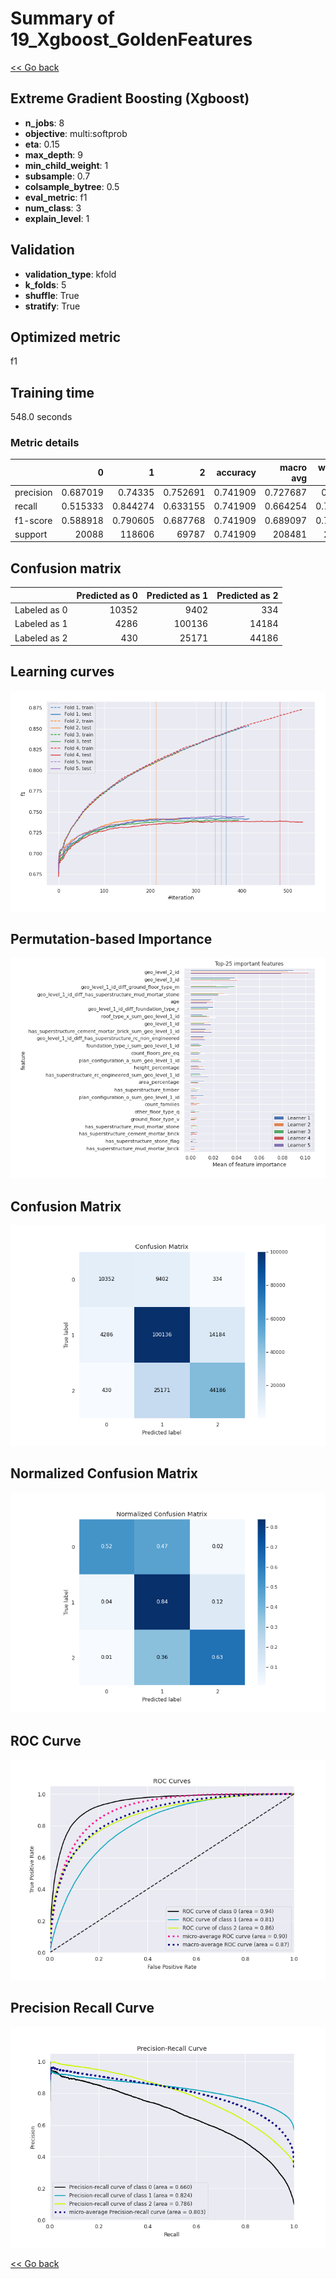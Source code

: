 # Summary of 19_Xgboost_GoldenFeatures

[<< Go back](../README.md)


## Extreme Gradient Boosting (Xgboost)
- **n_jobs**: 8
- **objective**: multi:softprob
- **eta**: 0.15
- **max_depth**: 9
- **min_child_weight**: 1
- **subsample**: 0.7
- **colsample_bytree**: 0.5
- **eval_metric**: f1
- **num_class**: 3
- **explain_level**: 1

## Validation
 - **validation_type**: kfold
 - **k_folds**: 5
 - **shuffle**: True
 - **stratify**: True

## Optimized metric
f1

## Training time

548.0 seconds

### Metric details
|           |            0 |             1 |            2 |   accuracy |     macro avg |   weighted avg |   logloss |
|:----------|-------------:|--------------:|-------------:|-----------:|--------------:|---------------:|----------:|
| precision |     0.687019 |      0.74335  |     0.752691 |   0.741909 |      0.727687 |       0.74105  |  0.584595 |
| recall    |     0.515333 |      0.844274 |     0.633155 |   0.741909 |      0.664254 |       0.741909 |  0.584595 |
| f1-score  |     0.588918 |      0.790605 |     0.687768 |   0.741909 |      0.689097 |       0.736748 |  0.584595 |
| support   | 20088        | 118606        | 69787        |   0.741909 | 208481        |  208481        |  0.584595 |


## Confusion matrix
|              |   Predicted as 0 |   Predicted as 1 |   Predicted as 2 |
|:-------------|-----------------:|-----------------:|-----------------:|
| Labeled as 0 |            10352 |             9402 |              334 |
| Labeled as 1 |             4286 |           100136 |            14184 |
| Labeled as 2 |              430 |            25171 |            44186 |

## Learning curves
![Learning curves](learning_curves.png)

## Permutation-based Importance
![Permutation-based Importance](permutation_importance.png)
## Confusion Matrix

![Confusion Matrix](confusion_matrix.png)


## Normalized Confusion Matrix

![Normalized Confusion Matrix](confusion_matrix_normalized.png)


## ROC Curve

![ROC Curve](roc_curve.png)


## Precision Recall Curve

![Precision Recall Curve](precision_recall_curve.png)



[<< Go back](../README.md)
